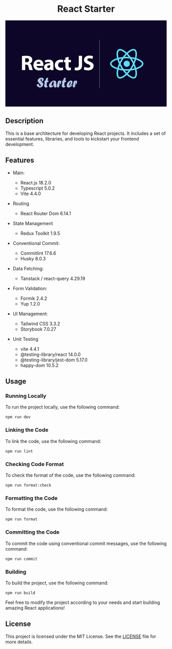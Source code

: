 <h1 align="center">React Starter</h1>

<p align="center">
  <img src="./public/image.png" alt="Your Image">
</p>

## Description

This is a base architecture for developing React projects. It includes a set of essential features, libraries, and tools to kickstart your frontend development.

## Features

-  Main:

   -  React.js 18.2.0
   -  Typescript 5.0.2
   -  Vite 4.4.0

-  Routing

   -  React Router Dom 6.14.1

-  State Management

   -  Redux Toolkit 1.9.5

-  Conventional Commit:

   -  Commitlint 17.6.6
   -  Husky 8.0.3

-  Data Fetching:

   -  Tanstack / react-query 4.29.19

-  Form Validation:

   -  Formik 2.4.2
   -  Yup 1.2.0

-  UI Management:

   -  Tailwind CSS 3.3.2
   -  Storybook 7.0.27

-  Unit Testing

   -  vite 4.4.1
   -  @testing-library/react 14.0.0
   -  @testing-library/jest-dom 5.17.0
   -  happy-dom 10.5.2

## Usage

### Running Locally

To run the project locally, use the following command:

```shell
npm run dev
```

### Linking the Code

To link the code, use the following command:

```shell
npm run lint
```

### Checking Code Format

To check the format of the code, use the following command:

```shell
npm run format:check
```

### Formatting the Code

To format the code, use the following command:

```shell
npm run format
```

### Committing the Code

To commit the code using conventional commit messages, use the following command:

```shell
npm run commit
```

### Building

To build the project, use the following command:

```shell
npm run build
```

Feel free to modify the project according to your needs and start building amazing React applications!

## License

This project is licensed under the MIT License. See the [LICENSE](./LICENSE) file for more details.
